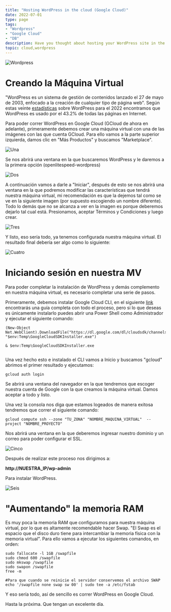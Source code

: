 ```yaml
---
title: "Hosting WordPress in the cloud (Google Cloud)"
date: 2022-07-01
type: page
tags: 
- "Wordpress"
- "Google Cloud"
- "DB"
description: Have you thought about hosting your WordPress site in the cloud but don't know how? Today we will learn together the process to run our site on Google Cloud, but a similar process could be used to run it on any other platform such as AWS or Azure.
topic: cloud,wordpress
---
```


![Wordpress](https://upload.wikimedia.org/wikipedia/commons/2/20/WordPress_logo.svg)

# Creando la Máquina Virtual

"WordPress es un sistema de gestión de contenidos lanzado el 27 de mayo de 2003, enfocado a la creación de cualquier tipo de página web". Según estas veinte [estadísticas](https://blog.hubspot.com/website/wordpress-stats#:~:text=(W3Techs%2C%202022),every%20five%20websites%20use%20WordPress.) sobre WordPress para el 2022 encontramos que WordPress es usado por el 43.2% de todas las páginas en Internet.

Para poder correr WordPress en Google Cloud (GCloud de ahora en adelante), primeramente debemos crear una máquina virtual con una de las imágenes con las que cuenta GCloud. Para ello vamos a la parte superior izquierda, damos clic en "Más Productos" y buscamos "Marketplace". 

![Una](https://res.cloudinary.com/rooyca/image/upload/v1656712908/Blog/Imgs/hosting%20wordpress/1_hjegaj.png)

Se nos abrirá una ventana en la que buscaremos WordPress y le daremos a la primera opción (openlitespeed-wordpress)

![Dos](https://res.cloudinary.com/rooyca/image/upload/v1656710344/Blog/Imgs/hosting%20wordpress/3_o7rjwl.png)

A continuación vamos a darle a "Iniciar", después de esto se nos abrirá una ventana en la que podremos modificar las características que tendrá nuestra máquina virtual, mi recomendación es que la dejemos tal como se ve en la siguiente imagen (por supuesto escogiendo un nombre diferente). Todo lo demás que no se alcanza a ver en la imagen es porque deberemos dejarlo tal cual está. Presionamos, aceptar Términos y Condiciones y luego crear.


![Tres](https://res.cloudinary.com/rooyca/image/upload/v1656710344/Blog/Imgs/hosting%20wordpress/5_lbdvbs.png)



Y listo, eso sería todo, ya tenemos configurada nuestra máquina virtual. El resultado final debería ser algo como lo siguiente:



![Cuatro](https://res.cloudinary.com/rooyca/image/upload/v1656711028/Blog/Imgs/hosting%20wordpress/6_tcnjcy.png)



# Iniciando sesión en nuestra MV

Para poder completar la instalación de WordPress y demás complemento en nuestra máquina virtual, es necesario completar una serie de pasos.

Primeramente, debemos instalar Google Cloud CLI, en el siguiente [link](https://cloud.google.com/sdk/docs/install) encontrarás una guía completa con todo el proceso, pero si lo que deseas es únicamente instalarlo puedes abrir una Power Shell como Administrador y ejecutar el siguiente comando:

```
(New-Object Net.WebClient).DownloadFile("https://dl.google.com/dl/cloudsdk/channels/rapid/GoogleCloudSDKInstaller.exe", "$env:Temp\GoogleCloudSDKInstaller.exe")

& $env:Temp\GoogleCloudSDKInstaller.exe
    
```
Una vez hecho esto e instalado el CLI vamos a Inicio y buscamos "gcloud" abrimos el primer resultado y ejecutamos:

```
gcloud auth login
```

Se abrirá una ventana del navegador en la que tendremos que escoger nuestra cuenta de Google con la que creamos la máquina virtual. Damos aceptar a todo y listo.

Una vez la consola nos diga que estamos logeados de manera exitosa tendremos que correr el siguiente comando:

```
gcloud compute ssh --zone "TU_ZONA" "NOMBRE_MAQUINA_VIRTUAL"  --project "NOMBRE_PROYECTO"
```

Nos abrirá una ventana en la que deberemos ingresar nuestro dominio y un correo para poder configurar el SSL.


![Cinco](https://res.cloudinary.com/rooyca/image/upload/v1656711850/Blog/Imgs/hosting%20wordpress/7_se6twg.png)


Después de realizar este proceso nos dirigimos a:

**http://NUESTRA_IP/wp-admin**

Para instalar WordPress.


![Seis](https://res.cloudinary.com/rooyca/image/upload/v1656712691/Blog/Imgs/hosting%20wordpress/8_dmaxmo.png)


# "Aumentando" la memoria RAM

Es muy poca la memoria RAM que configuramos para nuestra máquina virtual, por lo que es altamente recomendable hacer Swap. "El Swap es el espacio que el disco duro tiene para intercambiar la memoria física con la memoria virtual". Para ello vamos a ejecutar los siguientes comandos, en orden:

```
sudo fallocate -l 1GB /swapfile
sudo chmod 600 /swapfile
sudo mkswap /swapfile
sudo swapon /swapfile
free -m

#Para que cuando se reinicie el servidor conservemos el archivo SWAP
echo '/swapfile none swap sw 00' | sudo tee -a /etc/fstab
```

Y eso sería todo, así de sencillo es correr WordPress en Google Cloud.

Hasta la próxima. Que tengan un excelente día.